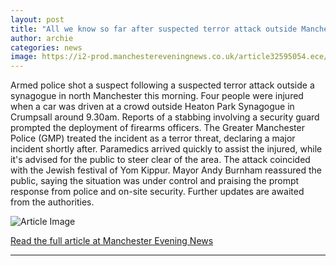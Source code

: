```yaml
---
layout: post
title: "All we know so far after suspected terror attack outside Manchester synagogue"
author: archie
categories: news
image: https://i2-prod.manchestereveningnews.co.uk/article32595054.ece/ALTERNATES/s1200/0_021025policeincident8.jpg
---
```

Armed police shot a suspect following a suspected terror attack outside a synagogue in north Manchester this morning. Four people were injured when a car was driven at a crowd outside Heaton Park Synagogue in Crumpsall around 9.30am. Reports of a stabbing involving a security guard prompted the deployment of firearms officers. The Greater Manchester Police (GMP) treated the incident as a terror threat, declaring a major incident shortly after. Paramedics arrived quickly to assist the injured, while it's advised for the public to steer clear of the area. The attack coincided with the Jewish festival of Yom Kippur. Mayor Andy Burnham reassured the public, saying the situation was under control and praising the prompt response from police and on-site security. Further updates are awaited from the authorities.

![Article Image](https://i2-prod.manchestereveningnews.co.uk/article32595054.ece/ALTERNATES/s1200/0_021025policeincident8.jpg)

[Read the full article at Manchester Evening News](https://www.manchestereveningnews.co.uk/news/greater-manchester-news/manchester-synagogue-stabbing-terror-attack-32594793)

---
